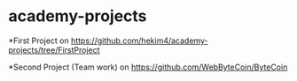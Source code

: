 academy-projects
=======
*First Project on
	https://github.com/hekim4/academy-projects/tree/FirstProject

*Second Project (Team work) on
	https://github.com/WebByteCoin/ByteCoin
